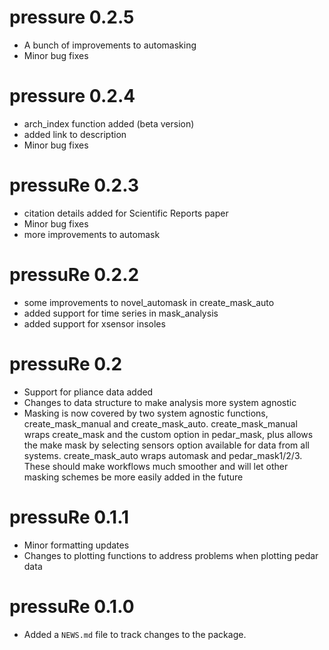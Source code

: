 # pressure 0.2.5
* A bunch of improvements to automasking
* Minor bug fixes

# pressure 0.2.4
* arch_index function added (beta version)
* added link to description
* Minor bug fixes

# pressuRe 0.2.3
* citation details added for Scientific Reports paper
* Minor bug fixes
* more improvements to automask

# pressuRe 0.2.2
* some improvements to novel_automask in create_mask_auto
* added support for time series in mask_analysis 
* added support for xsensor insoles

# pressuRe 0.2

* Support for pliance data added 
* Changes to data structure to make analysis more system agnostic
* Masking is now covered by two system agnostic functions, create_mask_manual and create_mask_auto. create_mask_manual wraps create_mask and the custom option in pedar_mask, plus allows the make mask by selecting sensors option available for data from all systems. create_mask_auto wraps automask and pedar_mask1/2/3. These should make workflows much smoother and will let other masking schemes be more easily added in the future

# pressuRe 0.1.1

* Minor formatting updates
* Changes to plotting functions to address problems when plotting pedar data

# pressuRe 0.1.0

* Added a `NEWS.md` file to track changes to the package.
